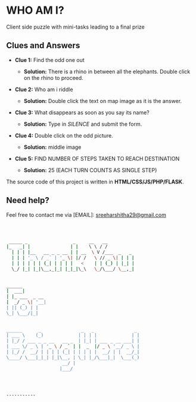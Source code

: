 # WHO AM I?

Client side puzzle with mini-tasks leading to a final prize 

<p align="center">

</a>
</p>




## Clues and Answers
* **Clue 1:** Find the odd one out
  * **Solution:** There is a rhino in between all the elephants. Double click on the rhino to proceed.
* **Clue 2:** Who am i riddle
  * **Solution:** Double click the text on map image as it is the answer.
* **Clue 3:** What disappears as soon as you say its name?
  * **Solution:** Type in *SILENCE* and submit the form.
* **Clue 4:** Double click on the odd picture.
  * **Solution:** middle image
* **Clue 5:** FIND NUMBER OF STEPS TAKEN TO REACH DESTINATION

  * **Solution:** 25 (EACH TURN COUNTS AS SINGLE STEP)

The source code of this project is written in **HTML/CSS/JS/PHP/FLASK**.




## Need help?


Feel free to contact me via [EMAIL]: sreeharshitha29@gmail.com




```bash



 _____ _                 _     __   __            
|_   _| |               | |    \ \ / /            
  | | | |__   __ _ _ __ | | __  \ V /___  _   _   
  | | | '_ \ / _` | '_ \| |/ /   \ // _ \| | | |  
  | | | | | | (_| | | | |   <    | | (_) | |_| |  
  \_/ |_| |_|\__,_|_| |_|_|\_\   \_/\___/ \__,_|  
                                                  
                                                  
______                                            
|  ___|                                           
| |_ ___  _ __                                    
|  _/ _ \| '__|                                   
| || (_) | |                                      
\_| \___/|_|                                      
                                                  
                                                  
______      _               _   _               _ 
| ___ \    (_)             | | | |             | |
| |_/ / ___ _ _ __   __ _  | |_| | ___ _ __ ___| |
| ___ \/ _ \ | '_ \ / _` | |  _  |/ _ \ '__/ _ \ |
| |_/ /  __/ | | | | (_| | | | | |  __/ | |  __/_|
\____/ \___|_|_| |_|\__, | \_| |_/\___|_|  \___(_)
                     __/ |                        
                    |___/                         

 


```




```

-----------

